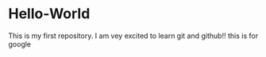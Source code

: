 # Hello-World
This is my first repository.
I am vey excited to learn git and github!!
this is for google

